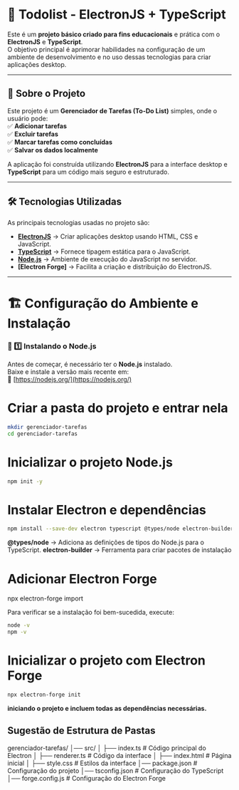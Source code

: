 # 🚀 Todolist - ElectronJS + TypeScript  

Este é um **projeto básico criado para fins educacionais** e prática com o **ElectronJS** e **TypeScript**.  
O objetivo principal é aprimorar habilidades na configuração de um ambiente de desenvolvimento e no uso dessas tecnologias para criar aplicações desktop.

---

## 📌 Sobre o Projeto  

Este projeto é um **Gerenciador de Tarefas (To-Do List)** simples, onde o usuário pode:  
✅ **Adicionar tarefas**  
✅ **Excluir tarefas**  
✅ **Marcar tarefas como concluídas**  
✅ **Salvar os dados localmente**  

A aplicação foi construída utilizando **ElectronJS** para a interface desktop e **TypeScript** para um código mais seguro e estruturado.

---

## 🛠️ Tecnologias Utilizadas  
As principais tecnologias usadas no projeto são:  
- **[ElectronJS](https://www.electronjs.org/)** → Criar aplicações desktop usando HTML, CSS e JavaScript.  
- **[TypeScript](https://www.typescriptlang.org/)** → Fornece tipagem estática para o JavaScript.  
- **[Node.js](https://nodejs.org/)** → Ambiente de execução do JavaScript no servidor.  
- **[Electron Forge]** → Facilita a criação e distribuição do ElectronJS.  

---

# 🏗️ Configuração do Ambiente e Instalação  

### 📌 1️⃣ Instalando o Node.js  
Antes de começar, é necessário ter o **Node.js** instalado.  
Baixe e instale a versão mais recente em:  
🔗 [https://nodejs.org/](https://nodejs.org/)  

# Criar a pasta do projeto e entrar nela
```sh
mkdir gerenciador-tarefas
cd gerenciador-tarefas
```
# Inicializar o projeto Node.js
```sh
npm init -y
```
# Instalar Electron e dependências
```sh
npm install --save-dev electron typescript @types/node electron-builder electron-reload
```
**@types/node** -> Adiciona as definições de tipos do Node.js para o TypeScript.
**electron-builder** -> Ferramenta para criar pacotes de instalação

# Adicionar Electron Forge
npx electron-forge import

Para verificar se a instalação foi bem-sucedida, execute:  
```sh
node -v
npm -v
```
# Inicializar o projeto com Electron Forge
```sh
npx electron-forge init 
```
**iniciando o projeto e incluem todas as dependências necessárias.**

## Sugestão de Estrutura de Pastas
gerenciador-tarefas/
│── src/
│   ├── index.ts       # Código principal do Electron
│   ├── renderer.ts    # Código da interface
│   ├── index.html     # Página inicial
│   ├── style.css      # Estilos da interface
│── package.json       # Configuração do projeto
│── tsconfig.json      # Configuração do TypeScript
│── forge.config.js    # Configuração do Electron Forge
